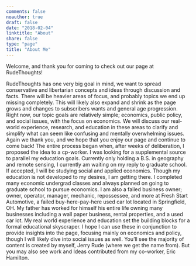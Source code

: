 ```yaml
---
comments: false
noauthor: true
draft: false
date: "2018-02-04"
linktitle: "About"
share: false
type: "page"
title: "About Me"
---
```


Welcome, and thank you for coming to check out our page at RudeThoughts!  

RudeThoughts has one very big goal in mind, we want to spread conservative and libertarian concepts and ideas through discussion and facts. There will be heavier areas of focus, and probably topics we end up missing completely. This will likely also expand and shrink as the page grows and changes to subscribers wants and general age progression. Right now, our topic goals are relatively simple; economics, public policy, and social issues, with the focus on economics. We will discuss our real-world experience, research, and education in these areas to clarify and simplify what can seem like confusing and mentally overwhelming issues. Again we thank you, and we hope that you enjoy our page and continue to come back!
The entire process began when, after weeks of deliberation, I proposed the idea to a cp-worker. I was looking for a supplemental source to parallel my education goals. Currently only holding a B.S. in geography and remote sensing, I currently am waiting on my reply to graduate school. If accepted, I will be studying social and applied economics. Though my education is not developed to my desires, I am getting there. I completed many economic undergrad classes and always planned on going to graduate school to pursue economics. I am also a failed business owner; owner, operator, manager, mechanic, repossessee, and more at Fresh Start Automotive, a failed buy-here-pay-here used car lot located in Springfield, OH. My father has worked for himself his entire life owning many businesses including a wall paper business, rental properties, and a used car lot. My real world experience and education set the building blocks for a formal educational skyscraper. I hope I can use these in conjunction to provide insights into the page, focusing mainly on economics and policy, though I will likely dive into social issues as well. You’ll see the majority of content is created by myself, Jerry Rude (where we get the name from). But you may also see work and Ideas contributed from my co-worker, Eric Hamilton.